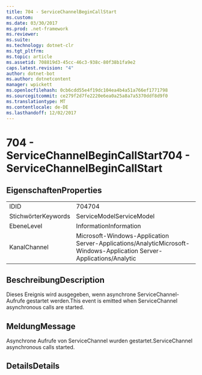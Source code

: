 ```yaml
---
title: 704 - ServiceChannelBeginCallStart
ms.custom: 
ms.date: 03/30/2017
ms.prod: .net-framework
ms.reviewer: 
ms.suite: 
ms.technology: dotnet-clr
ms.tgt_pltfrm: 
ms.topic: article
ms.assetid: 708819d3-45cc-46c3-938c-80f38b1fa9e2
caps.latest.revision: "4"
author: dotnet-bot
ms.author: dotnetcontent
manager: wpickett
ms.openlocfilehash: 0cb6cdd55e4f19dc104ea4b4a51a766ef1771798
ms.sourcegitcommit: ce279f2d7fe2220e6ea0a25a8a7a5370ddf8d9f0
ms.translationtype: MT
ms.contentlocale: de-DE
ms.lasthandoff: 12/02/2017
---
```

# <a name="704---servicechannelbegincallstart"></a><span data-ttu-id="ea449-102">704 - ServiceChannelBeginCallStart</span><span class="sxs-lookup"><span data-stu-id="ea449-102">704 - ServiceChannelBeginCallStart</span></span>
## <a name="properties"></a><span data-ttu-id="ea449-103">Eigenschaften</span><span class="sxs-lookup"><span data-stu-id="ea449-103">Properties</span></span>  
  
|||  
|-|-|  
|<span data-ttu-id="ea449-104">ID</span><span class="sxs-lookup"><span data-stu-id="ea449-104">ID</span></span>|<span data-ttu-id="ea449-105">704</span><span class="sxs-lookup"><span data-stu-id="ea449-105">704</span></span>|  
|<span data-ttu-id="ea449-106">Stichwörter</span><span class="sxs-lookup"><span data-stu-id="ea449-106">Keywords</span></span>|<span data-ttu-id="ea449-107">ServiceModel</span><span class="sxs-lookup"><span data-stu-id="ea449-107">ServiceModel</span></span>|  
|<span data-ttu-id="ea449-108">Ebene</span><span class="sxs-lookup"><span data-stu-id="ea449-108">Level</span></span>|<span data-ttu-id="ea449-109">Information</span><span class="sxs-lookup"><span data-stu-id="ea449-109">Information</span></span>|  
|<span data-ttu-id="ea449-110">Kanal</span><span class="sxs-lookup"><span data-stu-id="ea449-110">Channel</span></span>|<span data-ttu-id="ea449-111">Microsoft-Windows-Application Server-Applications/Analytic</span><span class="sxs-lookup"><span data-stu-id="ea449-111">Microsoft-Windows-Application Server-Applications/Analytic</span></span>|  
  
## <a name="description"></a><span data-ttu-id="ea449-112">Beschreibung</span><span class="sxs-lookup"><span data-stu-id="ea449-112">Description</span></span>  
 <span data-ttu-id="ea449-113">Dieses Ereignis wird ausgegeben, wenn asynchrone ServiceChannel-Aufrufe gestartet werden.</span><span class="sxs-lookup"><span data-stu-id="ea449-113">This event is emitted when ServiceChannel asynchronous calls are started.</span></span>  
  
## <a name="message"></a><span data-ttu-id="ea449-114">Meldung</span><span class="sxs-lookup"><span data-stu-id="ea449-114">Message</span></span>  
 <span data-ttu-id="ea449-115">Asynchrone Aufrufe von ServiceChannel wurden gestartet.</span><span class="sxs-lookup"><span data-stu-id="ea449-115">ServiceChannel asynchronous calls started.</span></span>  
  
## <a name="details"></a><span data-ttu-id="ea449-116">Details</span><span class="sxs-lookup"><span data-stu-id="ea449-116">Details</span></span>
